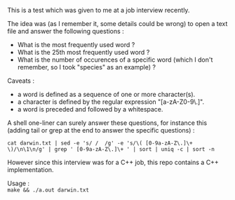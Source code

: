 This is a test which was given to me at a job interview recently.

The idea was (as I remember it, some details could be wrong) to open a text file and answer the following questions :
- What is the most frequently used word ?
- What is the 25th most frequently used word ?
- What is the number of occurences of a specific word (which I don't remember, so I took "species" as an example) ?

Caveats :
- a word is defined as a sequence of one or more character(s).
- a character is defined by the regular expression "[a-zA-Z0-9\\.]".
- a word is preceded and followed by a whitespace.

A shell one-liner can surely answer these questions, for instance this (adding tail or grep at the end to answer the specific questions) :  
```
cat darwin.txt | sed -e 's/ /  /g' -e 's/\( [0-9a-zA-Z\.]\+ \)/\n\1\n/g' | grep ' [0-9a-zA-Z\.]\+ ' | sort | uniq -c | sort -n
```

However since this interview was for a C++ job, this repo contains a C++ implementation.

Usage :  
`make && ./a.out darwin.txt`
